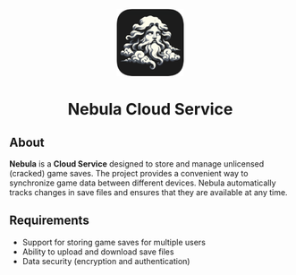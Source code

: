 <p align="center">
  <img src="src/main/resources/images/icons/icon.png" alt="Logo" width="120">
</p>

<h1 align="center">Nebula Cloud Service</h1>

## About
**Nebula** is a **Cloud Service** designed to store and manage unlicensed (cracked) game saves. The project provides a convenient way to synchronize game data between different devices. Nebula automatically tracks changes in save files and ensures that they are available at any time.

## Requirements
* Support for storing game saves for multiple users
* Ability to upload and download save files
* Data security (encryption and authentication)
